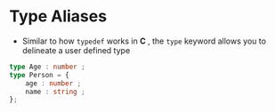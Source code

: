 # Type Aliases

- Similar to how `typedef` works in **C** , the `type` keyword allows you to delineate a user defined type 


```typescript
type Age : number ; 
type Person = {
    age : number ;
    name : string ;
}; 

```
